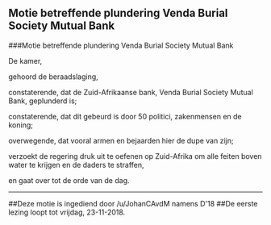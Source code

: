 ## Motie betreffende plundering Venda Burial Society Mutual Bank 
 
###Motie betreffende plundering Venda Burial Society Mutual Bank
  
De kamer,

gehoord de beraadslaging,

constaterende, dat de Zuid-Afrikaanse bank, Venda Burial Society Mutual Bank, geplunderd is;

constaterende, dat dit gebeurd is door 50 politici, zakenmensen en de koning;

overwegende, dat vooral armen en bejaarden hier de dupe van zijn;

verzoekt de regering druk uit te oefenen op Zuid-Afrika om alle feiten boven water te krijgen en de daders te straffen,

en gaat over tot de orde van de dag.

---

##Deze motie is ingediend door /u/JohanCAvdM namens D'18
##De eerste lezing loopt tot vrijdag, 23-11-2018.
